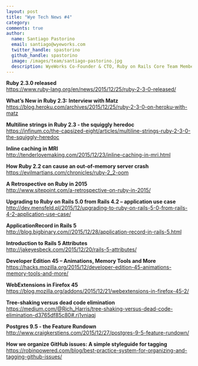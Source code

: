 ```yaml
---
layout: post
title: "Wye Tech News #4"
category:
comments: true
author:
  name: Santiago Pastorino
  email: santiago@wyeworks.com
  twitter_handle: spastorino
  github_handle: spastorino
  image: /images/team/santiago-pastorino.jpg
  description: WyeWorks Co-Founder & CTO, Ruby on Rails Core Team Member
---
```


**Ruby 2.3.0 released**<br/>
https://www.ruby-lang.org/en/news/2015/12/25/ruby-2-3-0-released/

**What’s New in Ruby 2.3: Interview with Matz**<br/>
https://blog.heroku.com/archives/2015/12/25/ruby-2-3-0-on-heroku-with-matz

**Multiline strings in Ruby 2.3 - the squiggly heredoc**<br/>
https://infinum.co/the-capsized-eight/articles/multiline-strings-ruby-2-3-0-the-squiggly-heredoc

<!-- more -->

**Inline caching in MRI**<br/>
http://tenderlovemaking.com/2015/12/23/inline-caching-in-mri.html

**How Ruby 2.2 can cause an out-of-memory server crash**<br/>
https://evilmartians.com/chronicles/ruby-2_2-oom

**A Retrospective on Ruby in 2015**<br/>
http://www.sitepoint.com/a-retrospective-on-ruby-in-2015/

**Upgrading to Ruby on Rails 5.0 from Rails 4.2 – application use case**<br/>
http://dev.mensfeld.pl/2015/12/upgrading-to-ruby-on-rails-5-0-from-rails-4-2-application-use-case/

**ApplicationRecord in Rails 5**<br/>
http://blog.bigbinary.com//2015/12/28/application-record-in-rails-5.html

**Introduction to Rails 5 Attributes**<br/>
http://jakeyesbeck.com/2015/12/20/rails-5-attributes/

**Developer Edition 45 – Animations, Memory Tools and More**<br/>
https://hacks.mozilla.org/2015/12/developer-edition-45-animations-memory-tools-and-more/

**WebExtensions in Firefox 45**<br/>
https://blog.mozilla.org/addons/2015/12/21/webextensions-in-firefox-45-2/

**Tree-shaking versus dead code elimination**<br/>
https://medium.com/@Rich_Harris/tree-shaking-versus-dead-code-elimination-d3765df85c80#.rj1vniaqj

**Postgres 9.5 - the Feature Rundown**<br/>
http://www.craigkerstiens.com/2015/12/27/postgres-9-5-feature-rundown/

**How we organize GitHub issues: A simple styleguide for tagging**<br/>
https://robinpowered.com/blog/best-practice-system-for-organizing-and-tagging-github-issues/
